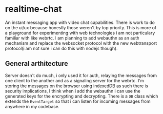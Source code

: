 # realtime-chat
An instant messaging app with video chat capabilities. There is work to do on the ui/ux because honestly those weren't by top priority. This is more of a playground
for experimenting with web technologies i am not particulary familiar with like webrtc.
I am planning to add webauthn as an auth mechanism and replace the websocket protocol with the new webtransport protocol(i am not sure i can do this with nodejs though).

## General arthitecture
Server doesn't do much, i only used it for auth, relaying the messages from one client to the another and as a signaling server for the webrtc.
I'm storing the messages on the browser using indexedDB as such there is security implications, I think when i add the webauthn i can use the generated keys for the
encrypting and decrypting. 
There is a `DB` class which extends the `EventTarget` so that i can listen for incoming messages from anywhere in my codebase.
